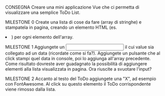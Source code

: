 CONSEGNA
Creare una mini applicazione Vue che ci permetta di visualizzare una semplice ToDo List.


MILESTONE 0
Create una lista di cose da fare (array di stringhe) e stampatela in pagina, creando un elemento HTML (es. <li>) per ogni elemento dell'array.


MILESTONE 1
Aggiungete un <input> il cui value sia collegato ad un data (ricordate come si fa?).
Aggiungete un pulsante che al click stampi quel data in console, poi lo aggiunga all'array precedente.
Come risultato dovreste aver guadagnato la possibilità di aggiungere elementi alla lista visualizzata in pagina.
Ora riuscite a svuotare l'input?


MILESTONE 2
Accanto al testo del ToDo aggiungete una "X", ad esempio con FontAwesome.
Al click su questo elemento il ToDo corrispondente viene rimosso dalla lista.